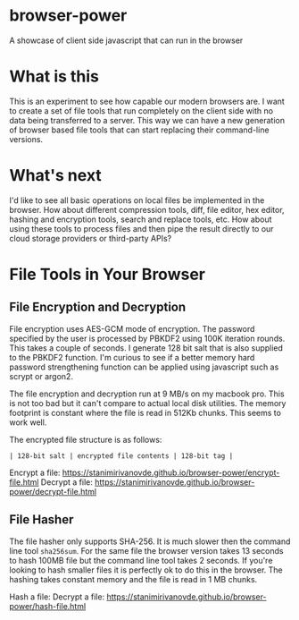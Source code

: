 # browser-power
A showcase of client side javascript that can run in the browser

# What is this
This is an experiment to see how capable our modern browsers are. I want to create a set of file tools that run completely on the client side with no data being transferred to a server. This way we can have a new generation of browser based file tools that can start replacing their command-line versions.

# What's next
I'd like to see all basic operations on local files be implemented in the browser. How about different compression tools, diff, file editor, hex editor, hashing and encryption tools, search and replace tools, etc. How about using these tools to process files and then pipe the result directly to our cloud storage providers or third-party APIs?

# File Tools in Your Browser
## File Encryption and Decryption
File encryption uses AES-GCM mode of encryption. The password specified by the user is processed by PBKDF2 using 100K iteration rounds. This takes a couple of seconds. I generate 128 bit salt that is also supplied to the PBKDF2 function. I'm curious to see if a better memory hard password strengthening function can be applied using javascript such as scrypt or argon2.

The file encryption and decryption run at 9 MB/s on my macbook pro. This is not too bad but it can't compare to actual local disk utilities. The memory footprint is constant where the file is read in 512Kb chunks. This seems to work well.

The encrypted file structure is as follows:
```
| 128-bit salt | encrypted file contents | 128-bit tag |
```

Encrypt a file: https://stanimirivanovde.github.io/browser-power/encrypt-file.html
Decrypt a file: https://stanimirivanovde.github.io/browser-power/decrypt-file.html

## File Hasher
The file hasher only supports SHA-256. It is much slower then the command line tool `sha256sum`. For the same file the browser version takes 13 seconds to hash 
100MB file but the command line tool takes 2 seconds. If you're looking to hash smaller files it is perfectly ok to do this in the browser. The hashing takes constant memory and the file is read in 1 MB chunks.

Hash a file: Decrypt a file: https://stanimirivanovde.github.io/browser-power/hash-file.html
